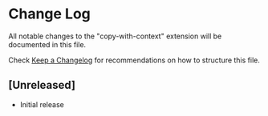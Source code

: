 # Change Log

All notable changes to the "copy-with-context" extension will be documented in this file.

Check [Keep a Changelog](http://keepachangelog.com/) for recommendations on how to structure this file.

## [Unreleased]

- Initial release